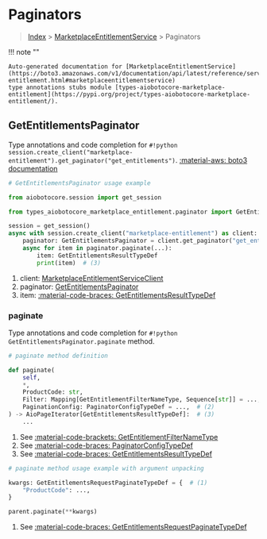 # Paginators

> [Index](../README.md) > [MarketplaceEntitlementService](./README.md) > Paginators

!!! note ""

    Auto-generated documentation for [MarketplaceEntitlementService](https://boto3.amazonaws.com/v1/documentation/api/latest/reference/services/marketplace-entitlement.html#marketplaceentitlementservice)
    type annotations stubs module [types-aiobotocore-marketplace-entitlement](https://pypi.org/project/types-aiobotocore-marketplace-entitlement/).

## GetEntitlementsPaginator

Type annotations and code completion for `#!python session.create_client("marketplace-entitlement").get_paginator("get_entitlements")`.
[:material-aws: boto3 documentation](https://boto3.amazonaws.com/v1/documentation/api/latest/reference/services/marketplace-entitlement/paginator/GetEntitlements.html#MarketplaceEntitlementService.Paginator.GetEntitlements)

```python
# GetEntitlementsPaginator usage example

from aiobotocore.session import get_session

from types_aiobotocore_marketplace_entitlement.paginator import GetEntitlementsPaginator

session = get_session()
async with session.create_client("marketplace-entitlement") as client:  # (1)
    paginator: GetEntitlementsPaginator = client.get_paginator("get_entitlements")  # (2)
    async for item in paginator.paginate(...):
        item: GetEntitlementsResultTypeDef
        print(item)  # (3)
```

1. client: [MarketplaceEntitlementServiceClient](./client.md)
2. paginator: [GetEntitlementsPaginator](./paginators.md#getentitlementspaginator)
3. item: [:material-code-braces: GetEntitlementsResultTypeDef](./type_defs.md#getentitlementsresulttypedef) 


### paginate

Type annotations and code completion for `#!python GetEntitlementsPaginator.paginate` method.

```python
# paginate method definition

def paginate(
    self,
    *,
    ProductCode: str,
    Filter: Mapping[GetEntitlementFilterNameType, Sequence[str]] = ...,  # (1)
    PaginationConfig: PaginatorConfigTypeDef = ...,  # (2)
) -> AioPageIterator[GetEntitlementsResultTypeDef]:  # (3)
    ...
```

1. See [:material-code-brackets: GetEntitlementFilterNameType](./literals.md#getentitlementfilternametype) 
2. See [:material-code-braces: PaginatorConfigTypeDef](./type_defs.md#paginatorconfigtypedef) 
3. See [:material-code-braces: GetEntitlementsResultTypeDef](./type_defs.md#getentitlementsresulttypedef) 


```python
# paginate method usage example with argument unpacking

kwargs: GetEntitlementsRequestPaginateTypeDef = {  # (1)
    "ProductCode": ...,
}

parent.paginate(**kwargs)
```

1. See [:material-code-braces: GetEntitlementsRequestPaginateTypeDef](./type_defs.md#getentitlementsrequestpaginatetypedef) 
